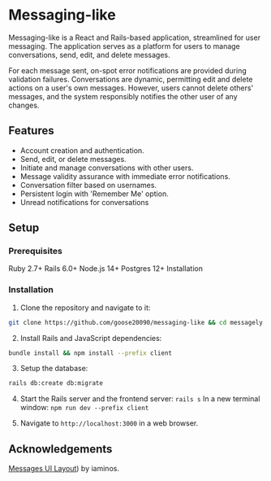 # Messaging-like

Messaging-like is a React and Rails-based application, streamlined for user messaging. The application serves as a platform for users to manage conversations, send, edit, and delete messages.

For each message sent, on-spot error notifications are provided during validation failures. Conversations are dynamic, permitting edit and delete actions on a user's own messages. However, users cannot delete others' messages, and the system responsibly notifies the other user of any changes.

## Features

   - Account creation and authentication.
   - Send, edit, or delete messages.
   - Initiate and manage conversations with other users.
   - Message validity assurance with immediate error notifications.
   - Conversation filter based on usernames.
   - Persistent login with 'Remember Me' option.
   - Unread notifications for conversations

## Setup

### Prerequisites

Ruby 2.7+
Rails 6.0+
Node.js 14+
Postgres 12+
Installation

### Installation

1. Clone the repository and navigate to it:

```sh
git clone https://github.com/goose20090/messaging-like && cd messagely
```

2. Install Rails and JavaScript dependencies:

```sh
bundle install && npm install --prefix client
```
3. Setup the database:

```sh
rails db:create db:migrate
```

4. Start the Rails server and the frontend server: `rails s`
   In a new terminal window: `npm run dev --prefix client`

5. Navigate to `http://localhost:3000` in a web browser.
   
## Acknowledgements

[Messages UI Layout](https://tailwindcomponents.com/component/messages-ui-layout)) by iaminos.
